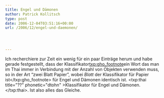 ```yaml
---
title: Engel und Dämonen
author: Patrick Kollitsch
type: post
date: 2006-12-04T03:51:16+00:00
url: /2006/12/engel-und-daemonen/




---
```

Ich recherchiere zur Zeit ein wenig für ein paar Einträge herum und habe gerade festgestellt, dass der Klassifikator<txp:gho_footnote>ein Wort das man im Thai immer in Verbindung mit der Anzahl von Objekten verwenden muss, so in der Art &#8220;zwei Blatt Papier&#8221;, wobei _Blatt_ der Klassifikator für Papier ist</txp:gho_footnote> für Engel und Dämonen identisch ist. <txp:thai title="??" phonetic="dtohn" >Klassifikator für Engel und Dämonen.</txp:thai>. Ist also alles das Gleiche.